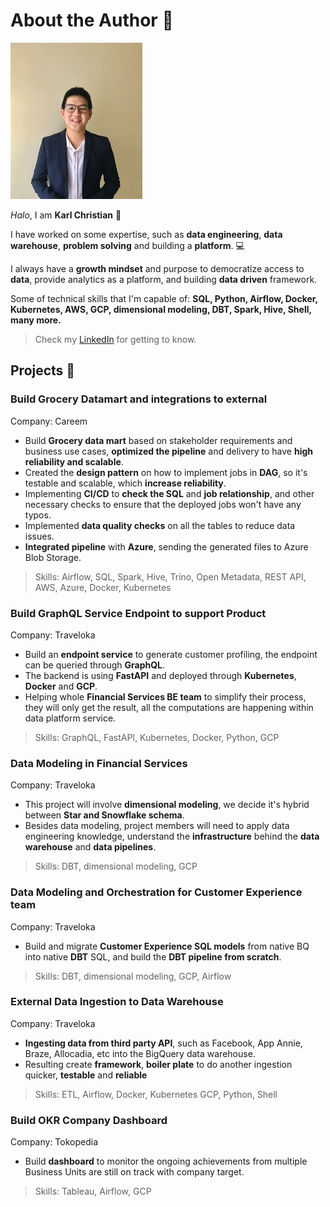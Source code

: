 # About the Author :bust_in_silhouette:

![Karl photo](assets/img/photo_small.jpeg)

_Halo_, I am **Karl Christian** :wave:

I have worked on some expertise, such as **data engineering**, **data warehouse**, **problem solving** and building a **platform**. :computer:

I always have a **growth mindset** and purpose to democratize access to **data**, provide analytics as a platform, and building **data driven** framework.

Some of technical skills that I'm capable of: **SQL, Python, Airflow, Docker, Kubernetes, AWS, GCP, dimensional modeling, DBT, Spark, Hive, Shell, many more.**

> Check my [LinkedIn](https://www.linkedin.com/in/karllchris) for getting to know.

## Projects :rocket:

### Build Grocery Datamart and integrations to external

Company: Careem

- Build **Grocery data mart** based on stakeholder requirements and business use cases, **optimized the pipeline** and delivery to have **high reliability and scalable**.
- Created the **design pattern** on how to implement jobs in **DAG**, so it's testable and scalable, which **increase reliability**.
- Implementing **CI/CD** to **check the SQL** and **job relationship**, and other necessary checks to ensure that the deployed jobs won't have any typos.
- Implemented **data quality checks** on all the tables to reduce data issues.
- **Integrated pipeline** with **Azure**, sending the generated files to Azure Blob Storage.

> Skills: Airflow, SQL, Spark, Hive, Trino, Open Metadata, REST API, AWS, Azure, Docker, Kubernetes

### Build GraphQL Service Endpoint to support Product

Company: Traveloka

- Build an **endpoint service** to generate customer profiling, the endpoint can be queried through **GraphQL**.
- The backend is using **FastAPI** and deployed through **Kubernetes**, **Docker** and **GCP**.
- Helping whole **Financial Services BE team** to simplify their process, they will only get the result, all the computations are happening within data platform service.

> Skills: GraphQL, FastAPI, Kubernetes, Docker, Python, GCP

### Data Modeling in Financial Services

Company: Traveloka

- This project will involve **dimensional modeling**, we decide it's hybrid between **Star and Snowflake schema**.
- Besides data modeling, project members will need to apply data engineering knowledge, understand the **infrastructure** behind the **data warehouse** and **data pipelines**.

> Skills: DBT, dimensional modeling, GCP

### Data Modeling and Orchestration for Customer Experience team

Company: Traveloka

- Build and migrate **Customer Experience SQL models** from native BQ into native **DBT** SQL, and build the **DBT pipeline from scratch**.

> Skills: DBT, dimensional modeling, GCP, Airflow

### External Data Ingestion to Data Warehouse

Company: Traveloka

- **Ingesting data from third party API**, such as Facebook, App Annie, Braze, Allocadia, etc into the BigQuery data warehouse.
- Resulting create **framework**, **boiler plate** to do another ingestion quicker, **testable** and **reliable**

> Skills: ETL, Airflow, Docker, Kubernetes GCP, Python, Shell

### Build OKR Company Dashboard

Company: Tokopedia

- Build **dashboard** to monitor the ongoing achievements from multiple Business Units are still on track with company target.

> Skills: Tableau, Airflow, GCP
